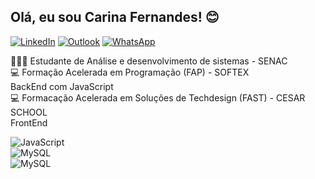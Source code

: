 ## Olá, eu sou Carina Fernandes! 😊
[![LinkedIn](https://img.shields.io/badge/LinkedIn-0077B5?style=for-the-badge&logo=linkedin&logoColor=white)](https://www.linkedin.com/in/carina-fernandes-968506142/) 
[![Outlook](https://img.shields.io/badge/Microsoft_Outlook-0078D4?style=for-the-badge&logo=microsoft-outlook&logoColor=white)](mailto:carina.fernandes@outlook.com?subject=Assunto%20do%20E-mail&body=Corpo%20do%20e-mail%20aqui)
[![WhatsApp](https://img.shields.io/badge/WhatsApp-25D366?style=for-the-badge&logo=whatsapp&logoColor=white)](https://wa.me/5581999399920?text=Olá%2C%20)

👩🏻‍💻 Estudante de Análise e desenvolvimento de sistemas - SENAC </br>
💻 Formação Acelerada em Programação (FAP) - SOFTEX</br>
    BackEnd com JavaScript</br>
💻 Formacação Acelerada em Soluções de Techdesign (FAST) - CESAR SCHOOL </br>
    FrontEnd

<div style="display: inline_block">
<img align="center" alt ="JavaScript" src="https://img.shields.io/badge/JavaScript-323330?style=for-the-badge&logo=javascript&logoColor=F7DF1E"/>
<div style="display: inline_block">
<img align="center" alt ="MySQL" src="https://img.shields.io/badge/MySQL-005C84?style=for-the-badge&logo=mysql&logoColor=white"/> 
<div style="display: inline_block">
<img align="center" alt ="MySQL" src="https://img.shields.io/badge/C%23-239120?style=for-the-badge&logo=c-sharp&logoColor=white"/>

